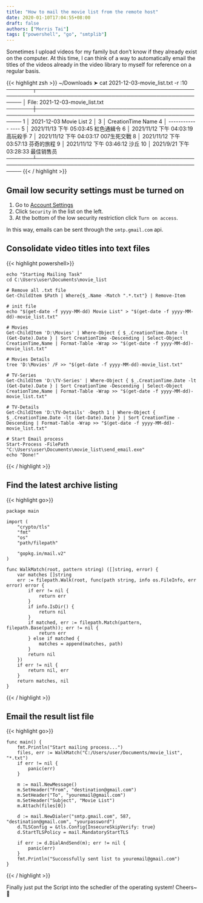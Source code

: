 ```yaml
---
title: "How to mail the movie list from the remote host"
date: 2020-01-10T17:04:55+08:00
draft: false
authors: ["Morris Tai"]
tags: ["powershell", "go", "smtplib"]
---
```


Sometimes I upload videos for my family but don’t know if they already exist on the computer. At this time, I can think of a way to automatically email the titles of the videos already in the video library to myself for reference on a regular basis.

{{< highlight zsh >}}
~/Downloads
➤ cat 2021-12-03-movie_list.txt -r :10
───────┬────────────────────────────────────────────────────────────────────────────────────────────────
       │ File: 2021-12-03-movie_list.txt
───────┼────────────────────────────────────────────────────────────────────────────────────────────────
   1   │ 2021-12-03 Movie List
   2   │
   3   │ CreationTime             Name
   4   │ ------------             ----
   5   │ 2021/11/13 下午 05:03:45 紅色通緝令
   6   │ 2021/11/12 下午 04:03:19 高玩殺手
   7   │ 2021/11/12 下午 04:03:17 007生死交戰
   8   │ 2021/11/12 下午 03:57:13 芬奇的旅程
   9   │ 2021/11/12 下午 03:46:12 沙丘
  10   │ 2021/9/21 下午 03:28:33  最佳销售员
───────┴────────────────────────────────────────────────────────────────────────────────────────────────
{{< / highlight >}}

## Gmail low security settings must be turned on

1. Go to [Account Settings](https://myaccount.google.com/)
2. Click `Security` in the list on the left.
3. At the bottom of the low security restriction click `Turn on access`.

In this way, emails can be sent through the `smtp.gmail.com` api.

## Consolidate video titles into text files

{{< highlight powershell>}}

    echo "Starting Mailing Task"
    cd C:\Users\user\Documents\movie_list

    # Remove all .txt file
    Get-ChildItem $Path | Where{$_.Name -Match ".*.txt"} | Remove-Item 
    
    # init file
    echo "$(get-date -f yyyy-MM-dd) Movie List" > "$(get-date -f yyyy-MM-dd)-movie_list.txt"
    
    # Movies
    Get-ChildItem 'D:\Movies' | Where-Object { $_.CreationTime.Date -lt (Get-Date).Date } | Sort CreationTime -Descending | Select-Object CreationTime,Name | Format-Table -Wrap >> "$(get-date -f yyyy-MM-dd)-movie_list.txt"
    
    # Movies Details
    tree 'D:\Movies' /F >> "$(get-date -f yyyy-MM-dd)-movie_list.txt"
    
    # TV-Series
    Get-ChildItem 'D:\TV-Series' | Where-Object { $_.CreationTime.Date -lt (Get-Date).Date } | Sort CreationTime -Descending | Select-Object CreationTime,Name | Format-Table -Wrap >> "$(get-date -f yyyy-MM-dd)-movie_list.txt"
    
    # TV-Details
    Get-ChildItem 'D:\TV-Details' -Depth 1 | Where-Object { $_.CreationTime.Date -lt (Get-Date).Date } | Sort CreationTime -Descending | Format-Table -Wrap >> "$(get-date -f yyyy-MM-dd)-movie_list.txt"
    
    # Start Email process
    Start-Process -FilePath "C:\Users\user\Documents\movie_list\send_email.exe"
    echo "Done!"

{{< / highlight >}}

## Find the latest archive listing

{{< highlight go>}}

    package main

    import (
        "crypto/tls"
        "fmt"
        "os"
        "path/filepath"

        "gopkg.in/mail.v2"
    )

    func WalkMatch(root, pattern string) ([]string, error) {
        var matches []string
        err := filepath.Walk(root, func(path string, info os.FileInfo, err error) error {
            if err != nil {
                return err
            }
            if info.IsDir() {
                return nil
            }
            if matched, err := filepath.Match(pattern, filepath.Base(path)); err != nil {
                return err
            } else if matched {
                matches = append(matches, path)
            }
            return nil
        })
        if err != nil {
            return nil, err
        }
        return matches, nil
    }

{{< / highlight >}}

## Email the result list file

{{< highlight go>}}

    func main() {
        fmt.Println("Start mailing process...")
        files, err := WalkMatch("C:/Users/user/Documents/movie_list", "*.txt")
        if err != nil {
            panic(err)
        }

        m := mail.NewMessage()
        m.SetHeader("From", "destination@gmail.com")
        m.SetHeader("To", "youremail@gmail.com")
        m.SetHeader("Subject", "Movie List")
        m.Attach(files[0])

        d := mail.NewDialer("smtp.gmail.com", 587, "destination@gmail.com", "yourpassword")
        d.TLSConfig = &tls.Config{InsecureSkipVerify: true}
        d.StartTLSPolicy = mail.MandatoryStartTLS

        if err := d.DialAndSend(m); err != nil {
            panic(err)
        }
        fmt.Println("Successfully sent list to youremail@gmail.com")
    }
{{< / highlight >}}

Finally just put the Script into the schedler of the operating system! Cheers~ :beers:
